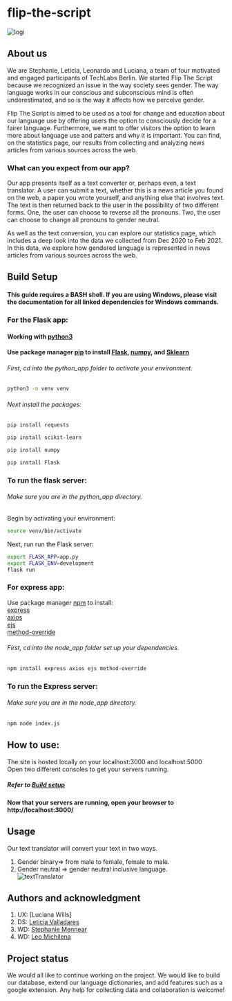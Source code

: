 # flip-the-script

![logi](https://user-images.githubusercontent.com/60686512/106793744-20e58500-6658-11eb-91a0-866f6c89f1b1.png)

  
## About us
We are Stephanie, Leticia, Leonardo and Luciana, a team of four motivated and engaged participants of TechLabs Berlin. We started Flip The Script because we recognized an issue in the way society sees gender. The way language works in our conscious and subconscious mind is often underestimated, and so is the way it affects how we perceive gender. </br>

Flip The Script is aimed to be used as a tool for change and education about our language use by offering users the option to consciously decide for a fairer language. Furthermore, we want to offer visitors the option to learn more about language use and patters and why it is important. You can find, on the statistics page, our results from collecting and analyzing news articles from various sources across the web. </br>

### What can you expect from our app? </br>
Our app presents itself as a text converter or, perhaps even, a text translator. A user can submit a text, whether  this is a news article you found on the web, a paper you wrote yourself, and anything else that involves text. The text is then returned back to the user in the possibility of two different forms. One, the user can choose to reverse all the pronouns. Two, the user can choose to change all pronouns to gender neutral. </br>

As well as the text conversion, you can explore our statistics page, which includes a deep look into the data we collected from Dec 2020 to Feb 2021. In this data, we explore how gendered language is represented in news articles from various sources across the web.  

## Build Setup
#### This guide requires a BASH shell. If you are using Windows, please visit the documentation for all linked dependencies for Windows commands. 
### For the Flask app: 
#### Working with [python3](https://realpython.com/installing-python/)
#### Use package manager [pip](https://pip.pypa.io/en/stable/) to install [Flask](https://flask.palletsprojects.com/en/1.1.x/tutorial/), [numpy](https://numpy.org/), and [Sklearn](https://scikit-learn.org/stable/)

###### First, cd into the python_app folder to activate your environment.
```bash
python3 -m venv venv
```
###### Next install the packages:
```bash
pip install requests
```
```bash
pip install scikit-learn
```
```bash
pip install numpy
```
```bash
pip install Flask
```
### To run the flask server:
###### Make sure you are in the python_app directory. 
Begin by activating your environment:</br>

```bash
source venv/bin/activate
```
Next, run run the Flask server:

```bash
export FLASK_APP=app.py
export FLASK_ENV=development
flask run
```

### For express app:

Use package manager [npm](https://www.npmjs.com/) to install:</br>
[express](https://expressjs.com/)</br>
[axios](https://github.com/axios/axios)</br>
[ejs](https://ejs.co/)</br>
[method-override](https://www.npmjs.com/package/method-override)</br>

###### First, cd into the node_app folder set up your dependencies.

```bash
npm install express axios ejs method-override
```
### To run the Express server:
###### Make sure you are in the node_app directory.
```bash
npm node index.js
```
## How to use:
The site is hosted locally on your localhost:3000 and localhost:5000 </br>
Open two different consoles to get your servers running. 
##### Refer to [Build setup](#Build-setup)</br>

#### Now that your servers are running, open your browser to http://localhost:3000/


## Usage
Our text translator will convert your text in two ways. </br>
1. Gender binary=> from male to female, female to male. </br>
2. Gender neutral => gender neutral inclusive language. </br>
![textTranslator](https://user-images.githubusercontent.com/60686512/107754203-70474780-6d21-11eb-8525-6b46b2940259.PNG)

## Authors and acknowledgment
1. UX: [Luciana Wills]
2. DS: [Leticia Valladares](https://github.com/lavf)
3. WD: [Stephanie Mennear](https://github.com/Ostend)
4. WD: [Leo Michilena](https://github.com/LeonardoMichilena)

## Project status
We would all like to continue working on the project. 
We would like to build our database, extend our language dictionaries, and add features such as a google extension. 
Any help for collecting data and collaboration is welcome!
